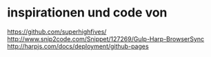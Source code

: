 # inspirationen und code von
https://github.com/superhighfives/
http://www.snip2code.com/Snippet/127269/Gulp-Harp-BrowserSync
http://harpjs.com/docs/deployment/github-pages